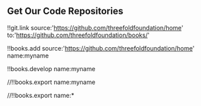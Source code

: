 ## Get Our Code Repositories


!!git.link source:'https://github.com/threefoldfoundation/home' to:'https://github.com/threefoldfoundation/books/'


<!-- if name not specified, will use the name of the directory -->
!!books.add source:'https://github.com/threefoldfoundation/home' name:myname

!!books.develop name:myname

//!!books.export name:myname
<!-- export all books -->
//!!books.export name:*

